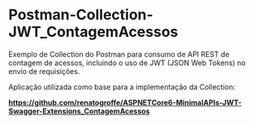 # Postman-Collection-JWT_ContagemAcessos
Exemplo de Collection do Postman para consumo de API REST de contagem de acessos, incluindo o uso de JWT (JSON Web Tokens) no envio de requisições.

Aplicação utilizada como base para a implementação da Collection:

**https://github.com/renatogroffe/ASPNETCore6-MinimalAPIs-JWT-Swagger-Extensions_ContagemAcessos**
